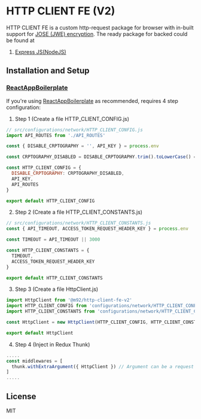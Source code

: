 # HTTP CLIENT FE (V2)

HTTP CLIENT FE is a custom http-request package for browser with in-built support for [JOSE (JWE) encryption](https://jose.readthedocs.io/en/latest/#jwe). The ready package for backed could be found at

1. [Express JS(NodeJS)](https://www.npmjs.com/package/@m92/api-crypto)

## Installation and Setup

### [ReactAppBoilerplate](https://github.com/ankitgandhi452/ReactAppBoilerplate)

If you're using [ReactAppBoilerplate](https://github.com/ankitgandhi452/ReactAppBoilerplate) as recommended, requires 4 step configuration:

1. Step 1 (Create a file HTTP_CLIENT_CONFIG.js)

```js
// src/configurations/network/HTTP_CLIENT_CONFIG.js
import API_ROUTES from './API_ROUTES'

const { DISABLE_CRPTOGRAPHY = '', API_KEY } = process.env

const CRPTOGRAPHY_DISABLED = DISABLE_CRPTOGRAPHY.trim().toLowerCase() === 'true'

const HTTP_CLIENT_CONFIG = {
  DISABLE_CRPTOGRAPHY: CRPTOGRAPHY_DISABLED,
  API_KEY,
  API_ROUTES
}

export default HTTP_CLIENT_CONFIG
```

2. Step 2 (Create a file HTTP_CLIENT_CONSTANTS.js)

```js
// src/configurations/network/HTTP_CLIENT_CONSTANTS.js
const { API_TIMEOUT, ACCESS_TOKEN_REQUEST_HEADER_KEY } = process.env

const TIMEOUT = API_TIMEOUT || 3000

const HTTP_CLIENT_CONSTANTS = {
  TIMEOUT,
  ACCESS_TOKEN_REQUEST_HEADER_KEY
}

export default HTTP_CLIENT_CONSTANTS
```

3. Step 3 (Create a file HttpClient.js)

```js
import HttpClient from '@m92/http-client-fe-v2'
import HTTP_CLIENT_CONFIG from 'configurations/network/HTTP_CLIENT_CONFIG'
import HTTP_CLIENT_CONSTANTS from 'configurations/network/HTTP_CLIENT_CONSTANTS'

const HttpClient = new HttpClient(HTTP_CLIENT_CONFIG, HTTP_CLIENT_CONSTANTS)

export default HttpClient
```

4. Step 4 (Inject in Redux Thunk)

```js
.....
const middlewares = [
  thunk.withExtraArgument({ HttpClient }) // Argument can be a request object used inside all calls
]
.....
```
## License

MIT
